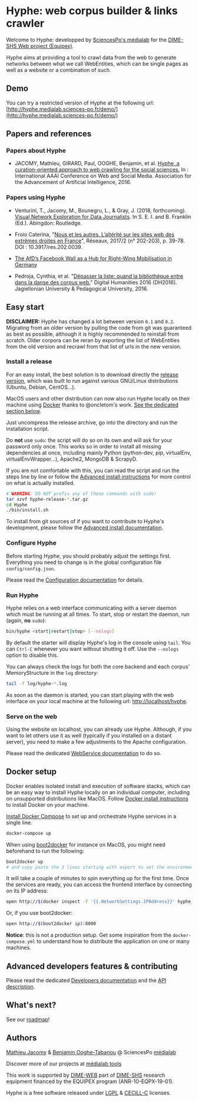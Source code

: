 # Hyphe: web corpus builder & links crawler

Welcome to Hyphe: developped by [SciencesPo's médialab](http://www.medialab.sciences-po.fr/) for the [DIME-SHS Web project (Equipex)](http://www.sciencespo.fr/dime-shs/).

Hyphe aims at providing a tool to crawl data from the web to generate networks between what we call WebEntities, which can be single pages as well as a website or a combination of such.

## Demo

You can try a restricted version of Hyphe at the following url: [http://hyphe.medialab.sciences-po.fr/demo/](http://hyphe.medialab.sciences-po.fr/demo/)

## Papers and references

### Papers about Hyphe

* JACOMY, Mathieu, GIRARD, Paul, OOGHE, Benjamin, et al. [Hyphe, a curation-oriented approach to web crawling for the social sciences.](http://www.aaai.org/ocs/index.php/ICWSM/ICWSM16/paper/view/13051/12797) In : International AAAI Conference on Web and Social Media. Association for the Advancement of Artificial Intelligence, 2016.

### Papers using Hyphe

* Venturini, T., Jacomy, M., Bounegru, L., & Gray, J. (2018, forthcoming). [Visual Network Exploration for Data Journalists](https://papers.ssrn.com/sol3/papers.cfm?abstract_id=3043912). In S. E. I. and B. Franklin (Ed.). Abingdon: Routledge.

* Froio Caterina, "[Nous et les autres. L’altérité sur les sites web des extrêmes droites en France](http://www.cairn.info/article.php?ID_ARTICLE=RES_202_0039&WT.mc_id=RES_202)", Réseaux, 2017/2 (n° 202-203), p. 39-78. DOI : 10.3917/res.202.0039.

* [The AfD’s Facebook Wall as a Hub for Right-Wing Mobilisation in Germany](http://www.kai-arzheimer.com/my-apsa-2015-paper-the-afds-facebook-wall-as-a-hub-for-right-wing-mobilisation-in-germany/)

* Pedroja, Cynthia, et al. "[Dépasser la liste: quand la bibliothèque entre dans la danse des corpus web.](https://hal.archives-ouvertes.fr/hal-01386536/document)" Digital Humanities 2016 (DH2016). Jagiellonian University & Pedagogical University, 2016.


## Easy start

__DISCLAIMER:__ Hyphe has changed a lot between version `0.1` and `0.2`. Migrating from an older version by pulling the code from git was guaranteed as best as possible, although it is highly recommended to reinstall from scratch. Older corpora can be reran by exporting the list of WebEntities from the old version and recrawl from that list of urls in the new version.


### Install a release

For an easy install, the best solution is to download directly the [release version](https://github.com/medialab/Hypertext-Corpus-Initiative/releases), which was built to run against various GNU/Linux distributions (Ubuntu, Debian, CentOS...).

MacOS users and other distribution can now also run Hyphe locally on their machine using [Docker](https://www.docker.com) thanks to @oncletom's work. [See the dedicated section below](#docker-setup).

Just uncompress the release archive, go into the directory and run the installation script.

Do __not__ use `sudo`: the script will do so on its own and will ask for your password only once. This works so in order to install all missing dependencies at once, including mainly Python (python-dev, pip, virtualEnv, virtualEnvWrapper...), Apache2, MongoDB & ScrapyD.

If you are not comfortable with this, you can read the script and run the steps line by line or follow the [Advanced install instructions](doc/install.md) for more control on what is actually installed.

```bash
# WARNING: DO NOT prefix any of these commands with sudo!
tar xzvf hyphe-release-*.tar.gz
cd Hyphe
./bin/install.sh
```

To install from git sources of if you want to contribute to Hyphe's development, please follow the [Advanced install documentation](doc/install.md).


### Configure Hyphe

Before starting Hyphe, you should probably adjust the settings first. Everything you need to change is in the global configuration file ```config/config.json```.

Please read the [Configuration documentation](doc/config.md) for details.


### Run Hyphe

Hyphe relies on a web interface communicating with a server daemon which must be running at all times.
To start, stop or restart the daemon, run (again, __no__ `sudo`):

```bash
bin/hyphe <start|restart|stop> [--nologs]
```

By default the starter will display Hyphe's log in the console using ```tail```. You can ```Ctrl-C``` whenever you want without shutting it off. Use the ```--nologs``` option to disable this.

You can always check the logs for both the core backend and each corpus' MemoryStructure in the ```log``` directory:

```bash
tail -f log/hyphe-*.log
```

As soon as the daemon is started, you can start playing with the web interface on your local machine at the following url: [http://localhost/hyphe](http://localhost/hyphe).


### Serve on the web

Using the website on localhost, you can already use Hyphe. Although, if you want to let others use it as well (typically if you installed on a distant server), you need to make a few adjustments to the Apache configuration.

Please read the dedicated [WebService documentation](doc/serve.md) to do so.

## Docker setup

Docker enables isolated install and execution of software stacks, which can be an easy way to install Hyphe locally on an individual computer, including on unsupported distributions like MacOS.
Follow [Docker install instructions](https://docs.docker.com/installation/) to install Docker on your machine.

[Install Docker Compose](https://docs.docker.com/compose/install/) to set up and orchestrate Hyphe services in a single line.

```bash
docker-compose up
```

When using [boot2docker](http://boot2docker.io/) for instance on MacOS, you might need beforehand to run the following:
```bash
boot2docker up
# and copy paste the 3 lines starting with export to set the environment variables
```

It will take a couple of minutes to spin everything up for the first time.
Once the services are ready, you can access the frontend interface by connecting on its IP address:

```bash
open http://$(docker inspect -f '{{.NetworkSettings.IPAddress}}' hyphe_frontend_1):8000
```

Or, if you use boot2docker:

```bash
open http://$(boot2docker ip):8000
```

**Notice**: this is not a production setup. Get some inspiration from the `docker-compose.yml` to understand how to distribute the application on one or many machines.


## Advanced developers features & contributing

Please read the dedicated [Developers documentation](doc/dev.md) and the [API description](doc/api.md).


## What's next?

See our [roadmap](doc/roadmap.md)!


## Authors

[Mathieu Jacomy](https://github.com/jacomyma) & [Benjamin Ooghe-Tabanou](https://github.com/boogheta) @ SciencesPo [médialab](https://github.com/medialab)

Discover more of our projects at [médialab tools](http://tools.medialab.sciences-po.fr/)

This work is supported by [DIME-WEB](http://dimeweb.dime-shs.sciences-po.fr/) part of [DIME-SHS](http://www.sciencespo.fr/dime-shs/) research equipment financed by the EQUIPEX program (ANR-10-EQPX-19-01).

Hyphe is a free software released under [LGPL](LICENSE.LGPL) &amp; [CECILL-C](LICENSE.CECILL-C) licenses.
